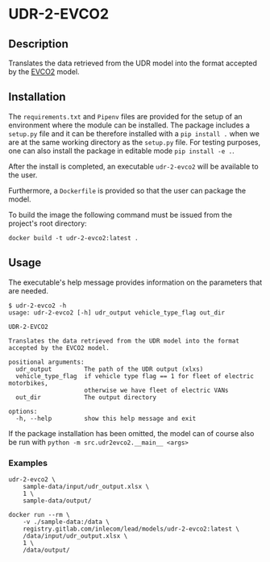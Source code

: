 # UDR-2-EVCO2

## Description

Translates the data retrieved from the UDR model into the format accepted by the
[EVCO2](https://github.com/Horizon-LEAD/EV_EMISSIONS_UPM) model.

## Installation

The `requirements.txt` and `Pipenv` files are provided for the setup of an environment where the module can be installed. The package includes a `setup.py` file and it can be therefore installed with a `pip install .` when we are at the same working directory as the `setup.py` file. For testing purposes, one can also install the package in editable mode `pip install -e .`.

After the install is completed, an executable `udr-2-evco2` will be available to the user.

Furthermore, a `Dockerfile` is provided so that the user can package the model.

To build the image the following command must be issued from the project's root directory:
```
docker build -t udr-2-evco2:latest .
```

## Usage
The executable's help message provides information on the parameters that are needed.
```
$ udr-2-evco2 -h
usage: udr-2-evco2 [-h] udr_output vehicle_type_flag out_dir

UDR-2-EVCO2

Translates the data retrieved from the UDR model into the format accepted by the EVCO2 model.

positional arguments:
  udr_output         The path of the UDR output (xlxs)
  vehicle_type_flag  if vehicle type flag == 1 for fleet of electric motorbikes,
                     otherwise we have fleet of electric VANs
  out_dir            The output directory

options:
  -h, --help         show this help message and exit
```

If the package installation has been omitted, the model can of course also be run with
`python -m src.udr2evco2.__main__ <args>`

### Examples
```
udr-2-evco2 \
    sample-data/input/udr_output.xlsx \
    1 \
    sample-data/output/
```

```
docker run --rm \
    -v ./sample-data:/data \
    registry.gitlab.com/inlecom/lead/models/udr-2-evco2:latest \
    /data/input/udr_output.xlsx \
    1 \
    /data/output/
```
